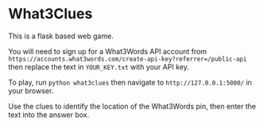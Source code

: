 # What3Clues

This is a flask based web game.

You will need to sign up for a What3Words API account from `https://accounts.what3words.com/create-api-key?referrer=/public-api` then replace the text in `YOUR_KEY.txt` with your API key. 

To play, run `python what3clues` then navigate to `http://127.0.0.1:5000/` in your browser.

Use the clues to identify the location of the What3Words pin, then enter the text into the answer box.